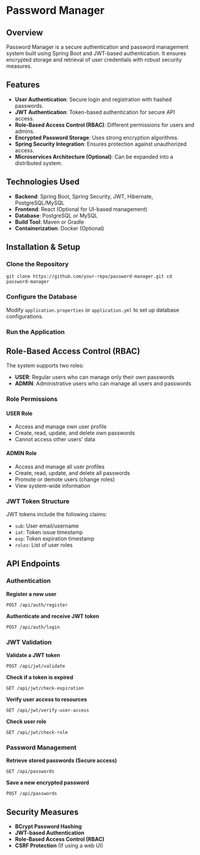 # Password Manager

## Overview
Password Manager is a secure authentication and password management system built using Spring Boot and JWT-based authentication. It ensures encrypted storage and retrieval of user credentials with robust security measures.

## Features
- **User Authentication**: Secure login and registration with hashed passwords.
- **JWT Authentication**: Token-based authentication for secure API access.
- **Role-Based Access Control (RBAC)**: Different permissions for users and admins.
- **Encrypted Password Storage**: Uses strong encryption algorithms.
- **Spring Security Integration**: Ensures protection against unauthorized access.
- **Microservices Architecture (Optional)**: Can be expanded into a distributed system.

## Technologies Used
- **Backend**: Spring Boot, Spring Security, JWT, Hibernate, PostgreSQL/MySQL
- **Frontend**: React (Optional for UI-based management)
- **Database**: PostgreSQL or MySQL
- **Build Tool**: Maven or Gradle
- **Containerization**: Docker (Optional)

## Installation & Setup

### Clone the Repository

```shell
git clone https://github.com/your-repo/password-manager.git cd password-manager
```

### Configure the Database
Modify `application.properties` or `application.yml` to set up database configurations.

### Run the Application

## Role-Based Access Control (RBAC)

The system supports two roles:
- **USER**: Regular users who can manage only their own passwords
- **ADMIN**: Administrative users who can manage all users and passwords

### Role Permissions

#### USER Role
- Access and manage own user profile
- Create, read, update, and delete own passwords
- Cannot access other users' data

#### ADMIN Role
- Access and manage all user profiles
- Create, read, update, and delete all passwords
- Promote or demote users (change roles)
- View system-wide information

### JWT Token Structure

JWT tokens include the following claims:
- `sub`: User email/username
- `iat`: Token issue timestamp
- `exp`: Token expiration timestamp
- `roles`: List of user roles

## API Endpoints

### Authentication
**Register a new user**
```shell
POST /api/auth/register
```

**Authenticate and receive JWT token**
```shell
POST /api/auth/login
```

### JWT Validation
**Validate a JWT token**
```shell
POST /api/jwt/validate
```

**Check if a token is expired**
```shell
GET /api/jwt/check-expiration
```

**Verify user access to resources**
```shell
GET /api/jwt/verify-user-access
```

**Check user role**
```shell
GET /api/jwt/check-role
```

### Password Management
**Retrieve stored passwords (Secure access)**
```shell
GET /api/passwords
```

**Save a new encrypted password**
```shell
POST /api/passwords
```

## Security Measures
- **BCrypt Password Hashing**
- **JWT-based Authentication**
- **Role-Based Access Control (RBAC)**
- **CSRF Protection** (If using a web UI)

